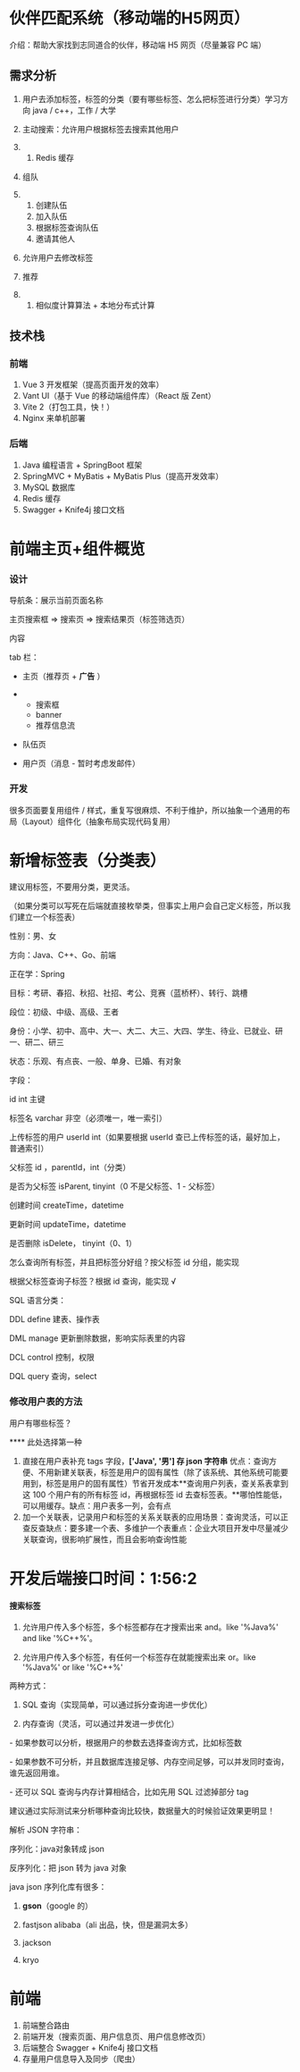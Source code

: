 #  伙伴匹配系统（移动端的H5网页）

介绍：帮助大家找到志同道合的伙伴，移动端 H5 网页（尽量兼容 PC 端）

## 需求分析

1. 用户去添加标签，标签的分类（要有哪些标签、怎么把标签进行分类）学习方向 java / c++，工作 / 大学
2. 主动搜索：允许用户根据标签去搜索其他用户 

1. 1. Redis 缓存

1. 组队 

1. 1. 创建队伍
   2. 加入队伍
   3. 根据标签查询队伍
   4. 邀请其他人

1. 允许用户去修改标签
2. 推荐 

1. 1. 相似度计算算法 + 本地分布式计算

## 技术栈

### 前端

1. Vue 3 开发框架（提高页面开发的效率）
2. Vant UI（基于 Vue 的移动端组件库）（React 版 Zent）
3. Vite 2（打包工具，快！）
4. Nginx 来单机部署

### 后端

1. Java 编程语言 + SpringBoot 框架
2. SpringMVC + MyBatis + MyBatis Plus（提高开发效率）
3. MySQL 数据库
4. Redis 缓存
5. Swagger + Knife4j 接口文档

# 前端主页+组件概览

### 设计

导航条：展示当前页面名称

主页搜索框 => 搜索页 => 搜索结果页（标签筛选页）

内容

tab 栏：

- 主页（推荐页 + **广告** ）

- - 搜索框
  - banner
  - 推荐信息流

- 队伍页
- 用户页（消息 - 暂时考虑发邮件）

### 开发

很多页面要复用组件 / 样式，重复写很麻烦、不利于维护，所以抽象一个通用的布局（Layout）组件化（抽象布局实现代码复用）

# 新增标签表（分类表）

建议用标签，不要用分类，更灵活。

（如果分类可以写死在后端就直接枚举类，但事实上用户会自己定义标签，所以我们建立一个标签表）

性别：男、女

方向：Java、C++、Go、前端

正在学：Spring

目标：考研、春招、秋招、社招、考公、竞赛（蓝桥杯）、转行、跳槽

段位：初级、中级、高级、王者

身份：小学、初中、高中、大一、大二、大三、大四、学生、待业、已就业、研一、研二、研三

状态：乐观、有点丧、一般、单身、已婚、有对象



字段：

id int 主键

标签名 varchar 非空（必须唯一，唯一索引）

上传标签的用户 userId int（如果要根据 userId 查已上传标签的话，最好加上，普通索引）

父标签 id ，parentId，int（分类）

是否为父标签 isParent, tinyint（0 不是父标签、1 - 父标签）

创建时间 createTime，datetime

更新时间 updateTime，datetime

是否删除 isDelete， tinyint（0、1）



怎么查询所有标签，并且把标签分好组？按父标签 id 分组，能实现 

根据父标签查询子标签？根据 id 查询，能实现 √



SQL 语言分类：

DDL define 建表、操作表

DML manage 更新删除数据，影响实际表里的内容

DCL control 控制，权限

DQL query 查询，select

### 修改用户表的方法

用户有哪些标签？

**** 此处选择第一种

1. 直接在用户表补充 tags 字段，**['Java', '男'] 存 json 字符串** 优点：查询方便、不用新建关联表，标签是用户的固有属性（除了该系统、其他系统可能要用到，标签是用户的固有属性）节省开发成本**查询用户列表，查关系表拿到这 100 个用户有的所有标签 id，再根据标签 id 去查标签表。**哪怕性能低，可以用缓存。缺点：用户表多一列，会有点
2. 加一个关联表，记录用户和标签的关系关联表的应用场景：查询灵活，可以正查反查缺点：要多建一个表、多维护一个表重点：企业大项目开发中尽量减少关联查询，很影响扩展性，而且会影响查询性能

# 开发后端接口时间：1:56:2

####  搜索标签

1. 允许用户传入多个标签，多个标签都存在才搜索出来 and。like '%Java%' and like '%C++%'。

2. 允许用户传入多个标签，有任何一个标签存在就能搜索出来 or。like '%Java%' or like '%C++%'

两种方式：

1. SQL 查询（实现简单，可以通过拆分查询进一步优化）

2. 内存查询（灵活，可以通过并发进一步优化）

\- 如果参数可以分析，根据用户的参数去选择查询方式，比如标签数

\- 如果参数不可分析，并且数据库连接足够、内存空间足够，可以并发同时查询，谁先返回用谁。

\- 还可以 SQL 查询与内存计算相结合，比如先用 SQL 过滤掉部分 tag

建议通过实际测试来分析哪种查询比较快，数据量大的时候验证效果更明显！

解析 JSON 字符串：

序列化：java对象转成 json

反序列化：把 json 转为 java 对象

java  json 序列化库有很多：

1. **gson**（google 的）

2. fastjson alibaba（ali 出品，快，但是漏洞太多）

3. jackson

4. kryo

# 前端

1. 前端整合路由 
2. 前端开发（搜索页面、用户信息页、用户信息修改页）
3. 后端整合 Swagger + Knife4j 接口文档 
4. 存量用户信息导入及同步（爬虫） 